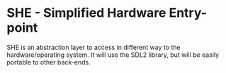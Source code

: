 # SHE - Simplified Hardware Entry-point

SHE is an abstraction layer to access in different way to the
hardware/operating system. It will use the SDL2 library, but
will be easily portable to other back-ends.
